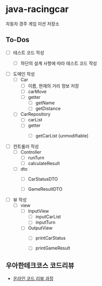 # java-racingcar
자동차 경주 게임 미션 저장소



## To-Dos

- [ ] 테스트 코드 작성
  - [ ] 하단의 설계 사항에 따라 테스트 코드 작성



- [ ] 도메인 작성
  - [ ] Car
    - [ ] 이름, 현재의 거리 정보 저장
    - [ ] carMove
    - [ ] getter
      - [ ] getName
      - [ ] getDistance
  - [ ] CarRepository
    - [ ] carList
    - [ ] getter
      - [ ] getCarList (unmodifiable)



- [ ] 컨트롤러 작성
  - [ ] Controller
    - [ ] runTurn
    - [ ] calculateResult
  - [ ] dto
    - [ ] CarStatusDTO
    - [ ] GameResultDTO



- [ ] 뷰 작성
  - [ ] view
    - [ ] InputView
      - [ ] inputCarList
      - [ ] inputTurn
    - [ ] OutputView
      - [ ] printCarStatus
      - [ ] printGameResult



## 우아한테크코스 코드리뷰
* [온라인 코드 리뷰 과정](https://github.com/woowacourse/woowacourse-docs/blob/master/maincourse/README.md)